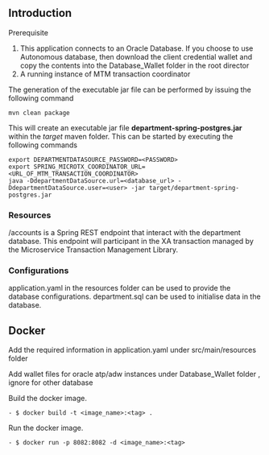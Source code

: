 ## Introduction
Prerequisite

1. This application connects to an Oracle Database. If you choose to use Autonomous database, then download the client credential wallet and copy the contents into the Database_Wallet folder
   in the root director
2. A running instance of MTM transaction coordinator

The generation of the executable jar file can be performed by issuing the following command

    mvn clean package

This will create an executable jar file **department-spring-postgres.jar** within the _target_ maven folder. This can be started by
executing the following commands

    export DEPARTMENTDATASOURCE_PASSWORD=<PASSWORD>
    export SPRING_MICROTX_COORDINATOR_URL=<URL_OF_MTM_TRANSACTION_COORDINATOR>
    java -DdepartmentDataSource.url=<database_url> -DdepartmentDataSource.user=<user> -jar target/department-spring-postgres.jar 


### Resources

/accounts is a Spring REST endpoint that interact with the department database.
This endpoint will participant in the XA transaction managed by the Microservice Transaction Management Library.

### Configurations

application.yaml in the resources folder can be used to provide the database configurations.
department.sql can be used to initialise data in the database.

## Docker
Add the required information in application.yaml under src/main/resources folder

Add  wallet files for oracle atp/adw instances under Database_Wallet folder , ignore for other database

Build the docker image.
```
- $ docker build -t <image_name>:<tag> .
```
Run the docker image.
```
- $ docker run -p 8082:8082 -d <image_name>:<tag>
```